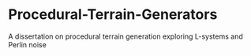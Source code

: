 # Procedural-Terrain-Generators
A dissertation on procedural terrain generation exploring L-systems and Perlin noise
